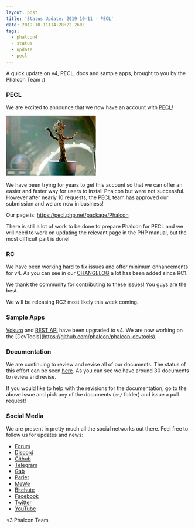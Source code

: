 ```yaml
---
layout: post
title: 'Status Update: 2019-10-11 - PECL'
date: 2019-10-11T14:28:22.260Z
tags:
  - phalcon4
  - status
  - update
  - pecl
---
```

A quick update on v4, PECL, docs and sample apps, brought to you by the Phalcon Team :)

<!--more-->

### PECL

We are excited to announce that we now have an account with [PECL](https://pecl.php.net/)! 

![](/assets/files/groot.gif)

We have been trying for years to get this account so that we can offer an easier and faster way for users to install Phalcon but were not successful. However after nearly 10 requests, the PECL team has approved our submission and we are now in business!

Our page is: <https://pecl.php.net/package/Phalcon>

There is still a lot of work to be done to prepare Phalcon for PECL and we will need to work on updating the relevant page in the PHP manual, but the most difficult part is done!

### RC

We have been working hard to fix issues and offer minimum enhancements for v4. As you can see in our [CHANGELOG](https://github.com/phalcon/cphalcon/blob/4.0.x/CHANGELOG-4.0.md) a lot has been added since RC1.

We thank the community for contributing to these issues! You guys are the best.

We will be releasing RC2 most likely this week coming.

### Sample Apps

[Vokuro](https://github.com/phalcon/vokuro) and [REST API](https://github.com/phalcon/rest-api) have been upgraded to v4. We are now working on the \[DevTools](https://github.com/phalcon/phalcon-devtools).

### Documentation

We are continuing to review and revise all of our documents. The status of this effort can be seen [here](https://github.com/phalcon/docs/issues/2322). As you can see we have around 30 documents to review and revise.

If you would like to help with the revisions for the documentation, go to the above issue and pick any of the documents (`en/` folder) and issue a pull request!

### Social Media

We are present in pretty much all the social networks out there. Feel free to follow us for updates and news:

* [Forum](https://phalcon.link/forum)
* [Discord](https://phalcon.link/discord)
* [Github](https://phalcon.link/github)
* [Telegram](https://phalcon.link/telegram)
* [Gab](https://phalcon.link/gab)
* [Parler](https://phalcon.link/parler)
* [MeWe](https://phalcon.link/mewe)
* [Bitchute](https://phalcon.link/bitchute)
* [Facebook](https://phalcon.link/fb)
* [Twitter](https://phalcon.link/t)
* [YouTube](https://phalcon.link/youtube)

<3 Phalcon Team
